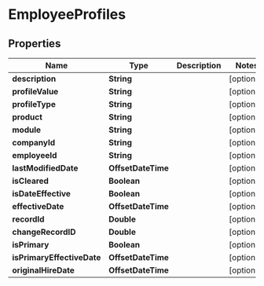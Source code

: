 

# EmployeeProfiles


## Properties

| Name | Type | Description | Notes |
|------------ | ------------- | ------------- | -------------|
|**description** | **String** |  |  [optional] |
|**profileValue** | **String** |  |  [optional] |
|**profileType** | **String** |  |  [optional] |
|**product** | **String** |  |  [optional] |
|**module** | **String** |  |  [optional] |
|**companyId** | **String** |  |  [optional] |
|**employeeId** | **String** |  |  [optional] |
|**lastModifiedDate** | **OffsetDateTime** |  |  [optional] |
|**isCleared** | **Boolean** |  |  [optional] |
|**isDateEffective** | **Boolean** |  |  [optional] |
|**effectiveDate** | **OffsetDateTime** |  |  [optional] |
|**recordId** | **Double** |  |  [optional] |
|**changeRecordID** | **Double** |  |  [optional] |
|**isPrimary** | **Boolean** |  |  [optional] |
|**isPrimaryEffectiveDate** | **OffsetDateTime** |  |  [optional] |
|**originalHireDate** | **OffsetDateTime** |  |  [optional] |



